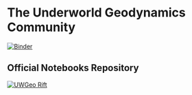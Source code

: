 # The Underworld Geodynamics Community

[![Binder](https://mybinder.org/badge_logo.svg)](https://mybinder.org/v2/gh/underworld-community/official/master)

## Official Notebooks Repository

[![UWGeo Rift](https://mybinder.org/badge_logo.svg)](https://mybinder.org/v2/gh/underworld-community/official/master?filepath=UWGeo_tutorial1_RiftExtension%2FTutorial_1_ThermoMechanical_Model.ipynb)

